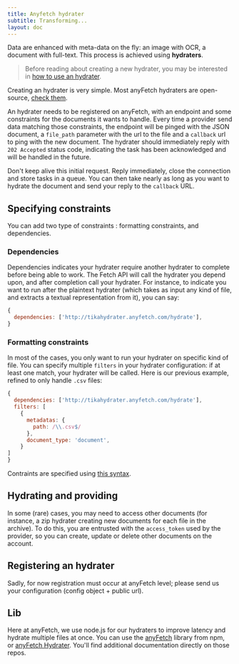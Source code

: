 ```yaml
---
title: Anyfetch hydrater
subtitle: Transforming...
layout: doc
---
```

Data are enhanced with meta-data on the fly: an image with OCR, a document with full-text. This process is achieved using **hydraters**.

> Before reading about creating a new hydrater, you may be interested in [how to use an hydrater](/guides/using/hydrater.html).

Creating an hydrater is very simple. Most anyFetch hydraters are open-source, [check them](https://github.com/search?q=%40Papiel+hydrater).

An hydrater needs to be registered on anyFetch, with an endpoint and some constraints for the documents it wants to handle.
Every time a provider send data matching those constraints, the endpoint will be pinged with the JSON document, a `file_path` parameter with the url to the file and a `callback` url to ping with the new document.
The hydrater should immediately reply with `202 Accepted` status code, indicating the task has been acknowledged and will be handled in the future.

Don't keep alive this initial request. Reply immediately, close the connection and store tasks in a queue.
You can then take nearly as long as you want to hydrate the document and send your reply to the `callback` URL.

## Specifying constraints
You can add two type of constraints : formatting constraints, and dependencies.

### Dependencies
Dependencies indicates your hydrater require another hydrater to complete before being able to work. The Fetch API will call the hydrater you depend upon, and after completion call your hydrater. For instance, to indicate you want to run after the plaintext hydrater (which takes as input any kind of file, and extracts a textual representation from it), you can say:

```javascript
{
  dependencies: ['http://tikahydrater.anyfetch.com/hydrate'],
}
```

### Formatting constraints
In most of the cases, you only want to run your hydrater on specific kind of file. You can specify multiple `filters` in your hydrater configuration: if at least one match, your hydrater will be called. Here is our previous example, refined to only handle `.csv` files:

```javascript
{
  dependencies: ['http://tikahydrater.anyfetch.com/hydrate'],
  filters: [
    {
      metadatas: {
        path: /\\.csv$/
      },
      document_type: 'document',
    }
]
}
```

Contraints are specified using [this syntax](https://www.npmjs.org/package/match-constraints).

## Hydrating and providing
In some (rare) cases, you may need to access other documents (for instance, a zip hydrater creating new documents for each file in the archive). To do this, you are entrusted with the `access_token` used by the provider, so you can create, update or delete other documents on the account.

## Registering an hydrater
Sadly, for now registration must occur at anyFetch level; please send us your configuration (config object + public url).

## Lib
Here at anyFetch, we use node.js for our hydraters to improve latency and hydrate multiple files at once. You can use the [anyFetch](https://npmjs.org/package/anyfetch) library from npm, or [anyFetch Hydrater](https://npmjs.org/package/anyfetch-file-hydrater). You'll find additional documentation directly on those repos.
